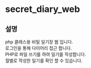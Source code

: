 # secret_diary_web

## 설명
php 클래스용 비밀 일기장 웹 입니다.<br>
로그인을 통해 다이어리 접근 합니다.<br>
PHP로 파일 쓰기를 하여 일기를 작성합니다.<br>
월별로 작성한 일기를 확인 할 수 있습니다.
